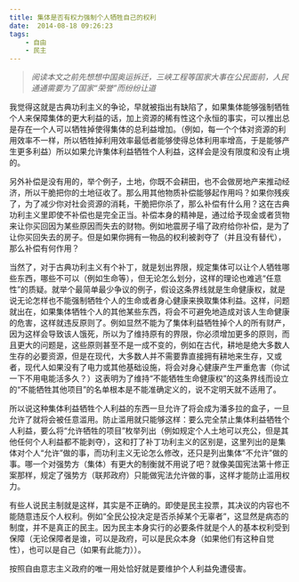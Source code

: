 ```yaml
---
title: 集体是否有权力强制个人牺牲自己的权利
date:  2014-08-18 09:26:23
tags: 
    - 自由
    - 民主
---
```


>*阅读本文之前先想想中国奥运拆迁，三峡工程等国家大事在公民面前，人民通通需要为了国家“荣誉”而纷纷让道*

我觉得这就是古典功利主义的争论，早就被指出有缺陷了，如果集体能够强制牺牲个人来保障集体的更大利益的话，加上资源的稀有性这个永恒的事实，可以推出总是存在一个人可以牺牲掉使得集体的总利益增加。（例如，每一个个体对资源的利用效率不一样，所以牺牲掉利用效率最低者能够使得总体利用率增高，于是能够产生更多利益）所以如果允许集体利益牺牲个人利益，这样会是没有限度和没有止境的。

另外补偿是没有用的，举个例子，土地，你既不会耕田，也不会做房地产来推动经济，所以干脆把你的土地征收了。那么用其他物质补偿能够起作用吗？如果你残疾了，为了减少你对社会资源的消耗，干脆把你杀了，那么补偿有什么用？这在古典功利主义里即使不补偿也是完全正当。补偿本身的精神是，通过给予现金或者货物来让你买回因为某些原因而失去的财物。例如地震房子塌了政府给你补偿，是为了让你买回失去的房子。但是如果你拥有一物品的权利被剥夺了（并且没有替代），那么补偿有何作用？

当然了，对于古典功利主义有个补丁，就是划出界限，规定集体可以让个人牺牲哪些东西，哪些不可以（例如生命等），但无论怎么划分，这样的理论也难逃“任意性”的质疑。就举个最简单最少争议的例子，假设这条界线就是生命健康权，就是说无论怎样也不能强制牺牲个人的生命或者身心健康来换取集体利益。这样，问题就出在，如果集体牺牲个人的其他某些东西，将会不可避免地造成对该人生命健康的危害，这样就违反原则了。例如显然不能为了集体利益牺牲掉个人的所有财产，因为这样会导致该人饿死，所以为了维持原有的界限，你必须增加更多的原则，而且更大的问题是，这些原则甚至不是一成不变的，例如在古代，耕地是绝大多数人生存的必要资源，但是在现代，大多数人并不需要靠直接拥有耕地来生存，又或者，现代人如果没有了电力或其他基础设施，将会对身心健康产生严重危害（你试一下不用电能活多久？）这表明为了维持“不能牺牲生命健康权”的这条界线而设立的“不能牺牲其他项目”的名单根本是不能准确定义的，说不定明天就不适用了。


所以说这种集体利益牺牲个人利益的东西一旦允许了将会成为潘多拉的盒子，一旦允许了就将会被任意滥用。防止滥用就只能够这样：要么完全禁止集体利益牺牲个人利益，要么将“允许牺牲的项目”枚举列出（例如规定个人土地可以充公，但是其他任何个人利益都不能剥夺），这和打了补丁功利主义的区别是，这里列出的是集体对个人“允许”做的事，而功利主义无论怎么修改，还只是列出集体“不允许”做的事。哪一个对强势方（集体）有更大的制衡就不用说了吧？就像美国宪法第十修正案那样，规定了强势方（联邦政府）只能做宪法允许做的事，这样才能防止滥用权力。

有些人说民主制就是这样，其实是不正确的。即使是民主投票，其决议的内容也不能随意违反个人权利。例如“全民公投决定是否杀掉某个无辜者”，这显然是病态的制度，并不是真正的民主。因为民主本身实行的必要条件就是个人的基本权利受到保障（无论保障者是谁，可以是政府，可以是民众本身（如果他们有这种自觉性），也可以是自己（如果有此能力））。

按照自由意志主义政府的唯一用处恰好就是要维护个人利益免遭侵害。
